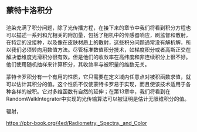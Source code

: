 ## 蒙特卡洛积分

### 
渲染充满了积分问题，除了光传播方程，在接下来的章节中我们将看到积分方程也可以描述一系列和光相关的附加量，包括了相机中的传感器响应，刷监督和散射，在特定的没接种，以及像在皮肤材质上的散射，这些积分问题通常没有解析解，所以我们必须转向用数值方法。尽管标准数值积分技术，如梯度积分或者高斯正交在解决低维度光滑积分很有效。但是他们的收敛率在高纬度和非连续积分上很不好。他们使用随机抽样来计算积分，其收敛率与被积量的维数无关。

蒙特卡罗积分有一个有用的性质，它只需要在定义域内任意点对被积函数求值，就可以估计其积分的值。这个性质不仅使蒙特卡罗易于实现，而且使该技术适用于各种各样的被积。它对多维函数有自然的延伸；在第13章中，我们将看到在RandomWalkIntegrator中实现的光传输算法可以被证明是估计无限维积分的值。

辐射，


https://pbr-book.org/4ed/Radiometry,_Spectra,_and_Color
